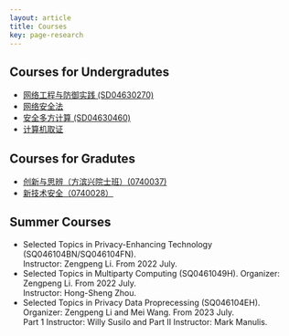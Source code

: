 ```yaml
---
layout: article
title: Courses
key: page-research
---
```


## Courses for Undergradutes

- [网络工程与防御实践 (SD04630270)](https://faculty.sdu.edu.cn/lizengpeng/zh_CN/index.htm)
- [网络安全法](https://faculty.sdu.edu.cn/wangmei12345/zh_CN/index.htm)
- [安全多方计算 (SD04630460)](https://faculty.sdu.edu.cn/lizengpeng/zh_CN/index.htm)
- [计算机取证](https://faculty.sdu.edu.cn/wangmei12345/zh_CN/index.htm)


## Courses for Gradutes

- [创新与思辨（方滨兴院士班）(0740037)](https://faculty.sdu.edu.cn/lizengpeng/zh_CN/index.htm)
- [新技术安全（0740028）](https://faculty.sdu.edu.cn/wangmei12345/zh_CN/index.htm)


## Summer Courses

- Selected Topics in Privacy-Enhancing Technology (SQ046104BN/SQ046104FN).<br>
  Instructor: Zengpeng Li. From 2022 July.<br>
- Selected Topics in Multiparty Computing (SQ0461049H). Organizer: Zengpeng Li. From 2022 July. <br>
  Instructor: Hong-Sheng Zhou. <br>
- Selected Topics in Privacy Data Proprecessing (SQ046104EH). Organizer: Zengpeng Li and Mei Wang. From 2023 July.<br>
  Part 1 Instructor: Willy Susilo and Part II Instructor: Mark Manulis.  
